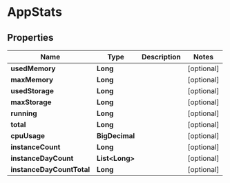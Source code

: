 

# AppStats

## Properties

Name | Type | Description | Notes
------------ | ------------- | ------------- | -------------
**usedMemory** | **Long** |  |  [optional]
**maxMemory** | **Long** |  |  [optional]
**usedStorage** | **Long** |  |  [optional]
**maxStorage** | **Long** |  |  [optional]
**running** | **Long** |  |  [optional]
**total** | **Long** |  |  [optional]
**cpuUsage** | **BigDecimal** |  |  [optional]
**instanceCount** | **Long** |  |  [optional]
**instanceDayCount** | **List&lt;Long&gt;** |  |  [optional]
**instanceDayCountTotal** | **Long** |  |  [optional]



